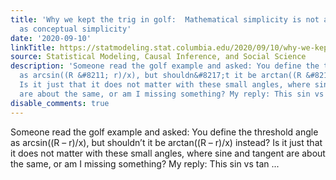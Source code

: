 ```yaml
---
title: 'Why we kept the trig in golf:  Mathematical simplicity is not always the same
  as conceptual simplicity'
date: '2020-09-10'
linkTitle: https://statmodeling.stat.columbia.edu/2020/09/10/why-we-kept-the-trig-in-golf-mathematical-simplicity-is-not-always-the-same-as-conceptual-simplicity/
source: Statistical Modeling, Causal Inference, and Social Science
description: 'Someone read the golf example and asked: You define the threshold angle
  as arcsin((R &#8211; r)/x), but shouldn&#8217;t it be arctan((R &#8211; r)/x) instead?
  Is it just that it does not matter with these small angles, where sine and tangent
  are about the same, or am I missing something? My reply: This sin vs tan ...'
disable_comments: true
---
```

Someone read the golf example and asked: You define the threshold angle as arcsin((R &#8211; r)/x), but shouldn&#8217;t it be arctan((R &#8211; r)/x) instead? Is it just that it does not matter with these small angles, where sine and tangent are about the same, or am I missing something? My reply: This sin vs tan ...